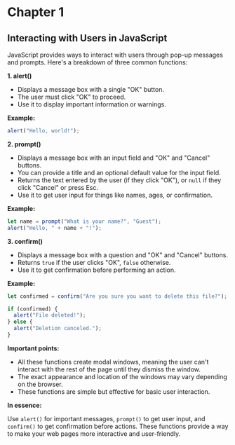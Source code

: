 # Chapter 1

## Interacting with Users in JavaScript

JavaScript provides ways to interact with users through pop-up messages and prompts. Here's a breakdown of three common functions:

**1. alert()**

* Displays a message box with a single "OK" button.
* The user must click "OK" to proceed.
* Use it to display important information or warnings.

**Example:**

```javascript
alert("Hello, world!");
```

**2. prompt()**

* Displays a message box with an input field and "OK" and "Cancel" buttons.
* You can provide a title and an optional default value for the input field.
* Returns the text entered by the user (if they click "OK"), or `null` if they click "Cancel" or press Esc.
* Use it to get user input for things like names, ages, or confirmation.

**Example:**

```javascript
let name = prompt("What is your name?", "Guest");
alert("Hello, " + name + "!");
```

**3. confirm()**

* Displays a message box with a question and "OK" and "Cancel" buttons.
* Returns `true` if the user clicks "OK", `false` otherwise.
* Use it to get confirmation before performing an action.

**Example:**

```javascript
let confirmed = confirm("Are you sure you want to delete this file?");

if (confirmed) {
  alert("File deleted!");
} else {
  alert("Deletion canceled.");
}
```

**Important points:**

* All these functions create modal windows, meaning the user can't interact with the rest of the page until they dismiss the window.
* The exact appearance and location of the windows may vary depending on the browser.
* These functions are simple but effective for basic user interaction.

**In essence:**

Use `alert()` for important messages, `prompt()` to get user input, and `confirm()` to get confirmation before actions. These functions provide a way to make your web pages more interactive and user-friendly.
